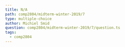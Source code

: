 ```yaml
---
title: N/A
path: comp2804/midterm-winter-2019/7
type: multiple-choice
author: Michiel Smid
question: comp2804/midterm-winter-2019/7/question.ts
tags:
  - comp2804
---
```

